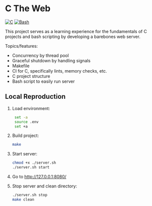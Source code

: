 # C The Web

[![C](https://img.shields.io/badge/C-00599C?logo=c&logoColor=white)](<https://en.wikipedia.org/wiki/C_(programming_language)>)
[![Bash](https://img.shields.io/badge/Bash-4EAA25?logo=gnubash&logoColor=fff)](https://www.gnu.org/software/bash/)

This project serves as a learning experience for the fundamentals of C projects and bash scripting by developing a barebones web server.

Topics/features:

- Concurrency by thread pool
- Graceful shutdown by handling signals
- Makefile
- CI for C, specifically lints, memory checks, etc.
- C project structure
- Bash script to easily run server

## Local Reproduction

1. Load environment:
   ```bash
    set -a
    source .env
    set +a
   ```
2. Build project:
   ```bash
   make
   ```
3. Start server:
   ```bash
   chmod +x ./server.sh
   ./server.sh start
   ```
4. Go to http://127.0.0.1:8080/

5. Stop server and clean directory:
   ```bash
   ./server.sh stop
   make clean
   ```

